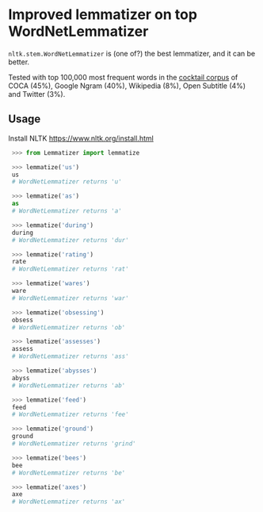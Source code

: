 # Improved lemmatizer on top WordNetLemmatizer 

`nltk.stem.WordNetLemmatizer` is (one of?) the best lemmatizer, and it can be better.

Tested with top 100,000 most frequent words in the [cocktail corpus](https://github.com/xdqc/english-corpus-words-frequency) of COCA (45%), Google Ngram (40%), Wikipedia (8%), Open Subtitle (4%) and Twitter (3%).

## Usage

Install NLTK https://www.nltk.org/install.html

```python
 >>> from Lemmatizer import lemmatize

 >>> lemmatize('us')
 us
 # WordNetLemmatizer returns 'u'

 >>> lemmatize('as')
 as
 # WordNetLemmatizer returns 'a'

 >>> lemmatize('during')
 during
 # WordNetLemmatizer returns 'dur'

 >>> lemmatize('rating')
 rate
 # WordNetLemmatizer returns 'rat'

 >>> lemmatize('wares')
 ware
 # WordNetLemmatizer returns 'war'

 >>> lemmatize('obsessing')
 obsess
 # WordNetLemmatizer returns 'ob'

 >>> lemmatize('assesses')
 assess
 # WordNetLemmatizer returns 'ass'

 >>> lemmatize('abysses')
 abyss
 # WordNetLemmatizer returns 'ab'

 >>> lemmatize('feed')
 feed
 # WordNetLemmatizer returns 'fee'

 >>> lemmatize('ground')
 ground
 # WordNetLemmatizer returns 'grind'

 >>> lemmatize('bees')
 bee
 # WordNetLemmatizer returns 'be'

 >>> lemmatize('axes')
 axe
 # WordNetLemmatizer returns 'ax'
```
